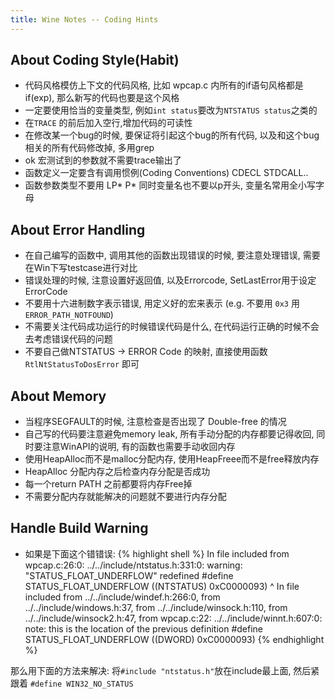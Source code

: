 ```yaml
---
title: Wine Notes -- Coding Hints
---
```


## About Coding Style(Habit)

* 代码风格模仿上下文的代码风格, 比如 wpcap.c 内所有的if语句风格都是if<space>(exp), 那么新写的代码也要是这个风格
* 一定要使用恰当的变量类型, 例如`int status`要改为`NTSTATUS status`之类的
* 在`TRACE` 的前后加入空行,增加代码的可读性
* 在修改某一个bug的时候, 要保证将引起这个bug的所有代码, 以及和这个bug相关的所有代码修改掉, 多用grep
* ok 宏测试到的参数就不需要trace输出了
* 函数定义一定要含有调用惯例(Coding Conventions) CDECL STDCALL..
* 函数参数类型不要用 LP* P* 同时变量名也不要以p开头, 变量名常用全小写字母

## About Error Handling

* 在自己编写的函数中, 调用其他的函数出现错误的时候, 要注意处理错误, 需要在Win下写testcase进行对比
* 错误处理的时候, 注意设置好返回值, 以及Errorcode, SetLastError用于设定ErrorCode
* 不要用十六进制数字表示错误, 用定义好的宏来表示 (e.g. 不要用 `0x3` 用 `ERROR_PATH_NOTFOUND`)
* 不需要关注代码成功运行的时候错误代码是什么, 在代码运行正确的时候不会去考虑错误代码的问题
* 不要自己做NTSTATUS -> ERROR Code 的映射, 直接使用函数 `RtlNtStatusToDosError` 即可

## About Memory

* 当程序SEGFAULT的时候, 注意检查是否出现了 Double-free 的情况
* 自己写的代码要注意避免memory leak, 所有手动分配的内存都要记得收回, 同时要注意WinAPI的说明, 有的函数也需要手动收回内存
* 使用HeapAlloc而不是malloc分配内存, 使用HeapFreee而不是free释放内存
* HeapAlloc 分配内存之后检查内存分配是否成功
* 每一个return PATH 之前都要将内存Free掉
* 不需要分配内存就能解决的问题就不要进行内存分配

## Handle Build Warning

* 如果是下面这个错错误:
{% highlight shell %}
In file included from wpcap.c:26:0:
../../include/ntstatus.h:331:0: warning: "STATUS_FLOAT_UNDERFLOW" redefined
#define STATUS_FLOAT_UNDERFLOW           ((NTSTATUS) 0xC0000093)
^
In file included from ../../include/windef.h:266:0,
   from ../../include/windows.h:37,
   from ../../include/winsock.h:110,
   from ../../include/winsock2.h:47,
   from wpcap.c:22:
   ../../include/winnt.h:607:0: note: this is the location of the previous definition
#define STATUS_FLOAT_UNDERFLOW           ((DWORD) 0xC0000093)
{% endhighlight %}

那么用下面的方法来解决:
将`#include "ntstatus.h"`放在include最上面, 然后紧跟着 `#define WIN32_NO_STATUS`
